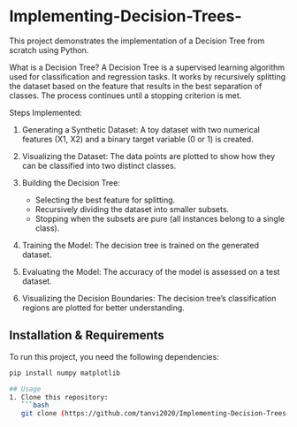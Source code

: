 # Implementing-Decision-Trees-
This project demonstrates the implementation of a Decision Tree from scratch using Python.

What is a Decision Tree? 
    A Decision Tree is a supervised learning algorithm used for classification and regression tasks. It works by recursively splitting the dataset based on the feature that results in the best separation of     classes. The process continues until a stopping criterion is met.

Steps Implemented:
1. Generating a Synthetic Dataset: A toy dataset with two numerical features (X1, X2) and a binary target variable (0 or 1) is created.

2. Visualizing the Dataset: The data points are plotted to show how they can be classified into two distinct classes.

3. Building the Decision Tree:
    - Selecting the best feature for splitting.
    - Recursively dividing the dataset into smaller subsets.
    - Stopping when the subsets are pure (all instances belong to a single class).

4. Training the Model: The decision tree is trained on the generated dataset.

5. Evaluating the Model: The accuracy of the model is assessed on a test dataset.

6. Visualizing the Decision Boundaries: The decision tree’s classification regions are plotted for better understanding.

## Installation & Requirements
To run this project, you need the following dependencies:
```bash
pip install numpy matplotlib

## Usage
1. Clone this repository:
   ```bash
   git clone (https://github.com/tanvi2020/Implementing-Decision-Trees-.git)
